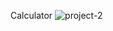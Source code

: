 Calculator
![project-2](https://github.com/Vnill125/Calculator/assets/129762972/882a30d8-1b4b-45a8-8e65-7e0dd8d6a414)
